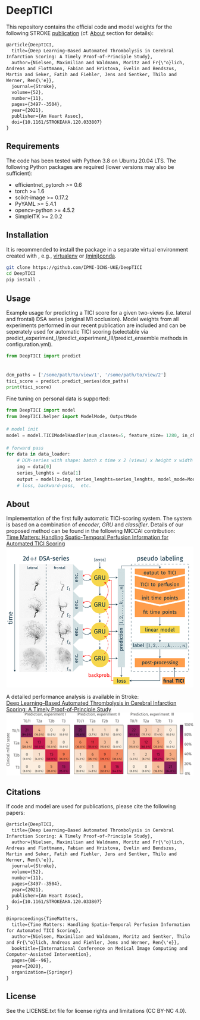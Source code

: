 # DeepTICI

This repository contains the official code and model weights for the following STROKE [publication](https://doi.org/10.1161/STROKEAHA.120.033807) (cf. [About](#About) section for details):

```
@article{DeepTICI,
  title={Deep Learning–Based Automated Thrombolysis in Cerebral Infarction Scoring: A Timely Proof-of-Principle Study},
  author={Nielsen, Maximilian and Waldmann, Moritz and Fr{\"o}lich, Andreas and Flottmann, Fabian and Hristova, Evelin and Bendszus, Martin and Seker, Fatih and Fiehler, Jens and Sentker, Thilo and Werner, Ren{\'e}},
  journal={Stroke},
  volume={52},
  number={11},
  pages={3497--3504},
  year={2021},
  publisher={Am Heart Assoc},
  doi={10.1161/STROKEAHA.120.033807}
}
```

## Requirements
The code has been tested with Python 3.8 on Ubuntu 20.04 LTS. The following Python packages are required (lower versions may also be sufficient):
- efficientnet_pytorch >= 0.6
- torch >= 1.6 
- scikit-image >= 0.17.2
- PyYAML >= 5.4.1 
- opencv-python >= 4.5.2
- SimpleITK >= 2.0.2

## Installation
It is recommended to install the package in a separate virtual environment created with , e.g., [virtualenv](https://virtualenv.pypa.io/en/stable/) or [(mini)conda](https://docs.conda.io/projects/conda/en/latest/user-guide/install/index.html).

```sh
git clone https://github.com/IPMI-ICNS-UKE/DeepTICI
cd DeepTICI
pip install .
```

## Usage

Example usage for predicting a TICI score for a given two-views (i.e. lateral and frontal) DSA series (original M1 occlusion). Model weights from all experiments performed in our recent publication are included and can be seperately used for automatic TICI scoring (selectable via  predict_experiment_I/predict_experiment_III/predict_ensemble methods in configuration.yml). 

```python
from DeepTICI import predict


dcm_paths = ['/some/path/to/view/1', '/some/path/to/view/2']
tici_score = predict.predict_series(dcm_paths)
print(tici_score)
```

Fine tuning on personal data is supported:

```python
from DeepTICI import model
from DeepTICI.helper import ModelMode, OutputMode

# model init
model = model.TICIModelHandler(num_classes=5, feature_size= 1280, in_channels=3)

# forward pass
for data in data_loader:
    # DCM-series with shape: batch x time x 2 (views) x height x width
    img = data[0]
    series_lenghts = data[1]
    output = model(x=img, series_lenghts=series_lenghts, model_mode=ModelMode.train, output_mode=OutputMode.last_frame)
    # loss, backward-pass,  etc.
```
## <a name="About"></a> About
Implementation of the first fully automatic TICI-scoring system. The system is based on a combination of *encoder*, *GRU*
and *classifier*. Details of our proposed method can be found in the following MICCAI contribution:  
[Time Matters: Handling Spatio-Temporal Perfusion Information for Automated TICI Scoring](https://doi.org/10.1007/978-3-030-59725-2_9)
![alt text](images/method.png "Method overview")

A detailed performance analysis is available in Stroke:  
[Deep Learning–Based Automated Thrombolysis in Cerebral Infarction Scoring: A Timely Proof-of-Principle Study](https://doi.org/10.1161/STROKEAHA.120.033807)
![alt text](images/results.png "Results overview")

## Citations

If code and model are used for publications, please cite the following papers:

```
@article{DeepTICI,
  title={Deep Learning–Based Automated Thrombolysis in Cerebral Infarction Scoring: A Timely Proof-of-Principle Study},
  author={Nielsen, Maximilian and Waldmann, Moritz and Fr{\"o}lich, Andreas and Flottmann, Fabian and Hristova, Evelin and Bendszus, Martin and Seker, Fatih and Fiehler, Jens and Sentker, Thilo and Werner, Ren{\'e}},
  journal={Stroke},
  volume={52},
  number={11},
  pages={3497--3504},
  year={2021},
  publisher={Am Heart Assoc},
  doi={10.1161/STROKEAHA.120.033807}
}
```

```
@inproceedings{TimeMatters,
  title={Time Matters: Handling Spatio-Temporal Perfusion Information for Automated TICI Scoring},
  author={Nielsen, Maximilian and Waldmann, Moritz and Sentker, Thilo and Fr{\"o}lich, Andreas and Fiehler, Jens and Werner, Ren{\'e}},
  booktitle={International Conference on Medical Image Computing and Computer-Assisted Intervention},
  pages={86--96},
  year={2020},
  organization={Springer}
}
```

## License

See the LICENSE.txt file for license rights and limitations (CC BY-NC 4.0).
